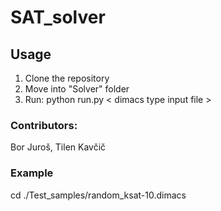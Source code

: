 # SAT_solver

## Usage
1. Clone the repository
2. Move into "Solver" folder
3. Run: python run.py < dimacs type input file >

### Contributors:
Bor Juroš, Tilen Kavčič

### Example
cd ./Test_samples/random_ksat-10.dimacs